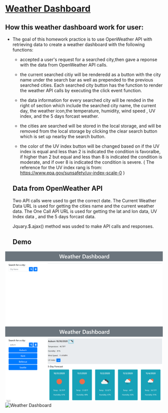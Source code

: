 # [Weather Dashboard](https://aprilyanggarwood.github.io/Weather-Dashboard/)

## How this weather dashboard work for user:

- The goal of this homework practice is to use OpenWeather API with retrieving data to create a weather dashboard with the following functions:

  - accepted a user's request for a searched city,then gave a reponse with the data from OpenWeather API calls.

  - the current searched citiy will be renderedd as a button with the city name under the search bar as well as prepended to the previous searched cities. Each searched city button has the function to render the weather API calls by executing the click event function.

  - the data information for every searched city will be rended in the right of section which include the searched city name, the current day, the weather icon,the temperature, humidity, wind speed , UV index, and the 5 days forcast weather.

  - the cities are searched will be stored in the local storage, and will be removed from the local storage by clicking the clear search button which is set up nearby the search button.

  - the color of the UV index button will be changed based on if the UV index is equal and less than 2 is indicated the condition is favoralbe, if higher than 2 but equal and less than 8 is indicated the condition is moderate, and if over 8 is indicated the condition is severe. ( The reference for the UV index rang is from: https://www.epa.gov/sunsafety/uv-index-scale-0 )

  ## Data from OpenWeather API

  Two API calls were used to get the correct date. The Current Weather Data URL is used for getting the cities name and the current weather data. The One Call API URL is used for getting the lat and lon data, UV Index data , and the 5 days forcast data.

  Jquary.\$.ajax() method was usded to make API calls and responses.

  ## Demo

![Weather Dashboard](demo/image1.png)
![Weather Dashboard](demo/image2.png)
![Weather Dashboard](demo/WeatherDashboard.gif)
